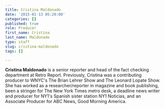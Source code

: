 ```yaml
---
title: Cristina Maldonado
date: '2015-01-13 05:20:00'
categories: []
published: true
role: Producer
first_name: Cristina
last_name: Maldonado
type: staff
slug: cristina-maldonado
tags: []

---
```

**Cristina Maldonado** is a senior reporter and head of the fact checking department at Retro Report. Previously, Cristina was a contributing producer to WNYC's The Brian Lehrer Show and The Leonard Lopate Show. She has worked as a researcher/reporter in magazine and book publishing, been a stringer for The New York Times metro desk, a deadline news writer and producer for NY1's Spanish sister station NY1 Noticias, and an Associate Producer for ABC News, Good Morning America.

